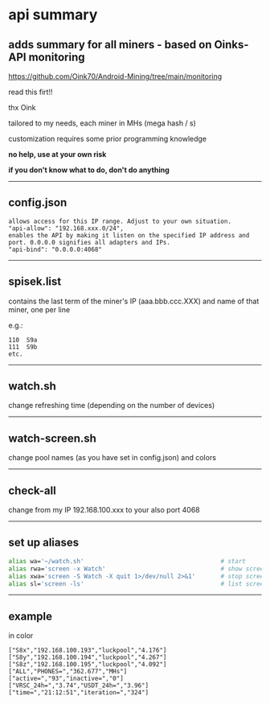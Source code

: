 # api summary
## adds summary for all miners - based on Oinks-API monitoring

https://github.com/Oink70/Android-Mining/tree/main/monitoring

read this firt!!

thx Oink

tailored to my needs, each miner in MHs (mega hash / s)

customization requires some prior programming knowledge

**no help, use at your own risk**

**if you don't know what to do, don't do anything**

______________
## config.json

```
allows access for this IP range. Adjust to your own situation.
"api-allow": "192.168.xxx.0/24",
enables the API by making it listen on the specified IP address and port. 0.0.0.0 signifies all adapters and IPs.
"api-bind": "0.0.0.0:4068"
```
______________
## spisek.list

contains the last term of the miner's IP (aaa.bbb.ccc.XXX) and name of that miner, one per line

e.g.:
```
110  S9a
111  S9b
etc.
```
______________
## watch.sh

change refreshing time (depending on the number of devices)

______________
## watch-screen.sh

change pool names (as you have set in config.json) and colors

______________
## check-all

change from my IP 192.168.100.xxx to your also port 4068

______________
## set up aliases
```bash
alias wa='~/watch.sh'                                      # start
alias rwa='screen -x Watch'                                # show screen
alias xwa='screen -S Watch -X quit 1>/dev/null 2>&1'       # stop screen
alias sl='screen -ls'                                      # list screen's
```

______________
## example
in color

```
["S8x","192.168.100.193","luckpool","4.176"]
["S8y","192.168.100.194","luckpool","4.267"]
["S8z","192.168.100.195","luckpool","4.092"]
["ALL","PHONES=","362.677","MHs"]
["active=","93","inactive=","0"]
["VRSC_24h=","3.74","USDT_24h=","3.96"]
["time=","21:12:51","iteration=","324"]
```
